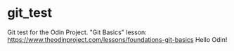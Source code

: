 # git_test
Git test for the Odin Project. "Git Basics" lesson: https://www.theodinproject.com/lessons/foundations-git-basics
Hello Odin!